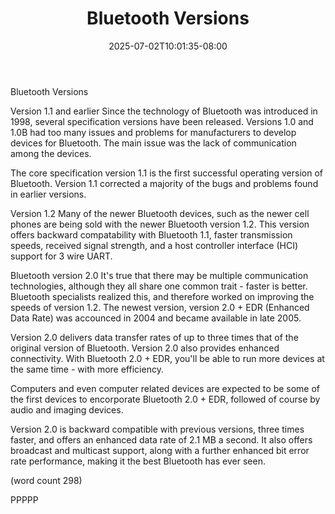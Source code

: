 ﻿---
title: "Bluetooth Versions"
date: 2025-07-02T10:01:35-08:00
description: "Bluetooth Technology Tips for Web Success"
featured_image: "/images/Bluetooth Technology.jpg"
tags: ["Bluetooth Technology"]
---

Bluetooth Versions

Version 1.1 and earlier
Since the technology of Bluetooth was introduced in
1998, several specification versions have been
released.  Versions 1.0 and 1.0B had too many issues
and problems for manufacturers to develop devices 
for Bluetooth.  The main issue was the lack of
communication among the devices.

The core specification version 1.1 is the first 
successful operating version of Bluetooth.  Version
1.1 corrected a majority of the bugs and problems
found in earlier versions.

Version 1.2
Many of the newer Bluetooth devices, such as the 
newer cell phones are being sold with the newer
Bluetooth version 1.2.  This version offers backward
compatability with Bluetooth 1.1, faster transmission
speeds, received signal strength, and a host
controller interface (HCI) support for 3 wire UART.

Bluetooth version 2.0
It's true that there may be multiple communication
technologies, although they all share one common
trait - faster is better.  Bluetooth specialists
realized this, and therefore worked on improving
the speeds of version 1.2.  The newest version, 
version 2.0 + EDR (Enhanced Data Rate) was 
accounced in 2004 and became available in late
2005.

Version 2.0 delivers data transfer rates of up
to three times that of the original version of
Bluetooth.  Version 2.0 also provides enhanced
connectivity.  With Bluetooth 2.0 + EDR, you'll
be able to run more devices at the same time -
with more efficiency.

Computers and even computer related devices are
expected to be some of the first devices to 
encorporate Bluetooth 2.0 + EDR, followed of 
course by audio and imaging devices.  

Version 2.0 is backward compatible with previous
versions, three times faster, and offers an
enhanced data rate of 2.1 MB a second.  It also
offers broadcast and multicast support, along
with a further enhanced bit error rate
performance, making it the best Bluetooth has
ever seen.

(word count 298)

PPPPP
